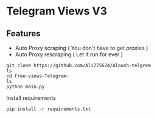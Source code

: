 # Telegram Views V3

## Features
- Auto Proxy scraping ( You don't have to get proxies )
- Auto Proxy rescraping ( Let it run for ever )
```
git clone https://github.com/Ali775624/Aloush-telgrem
ls
cd Free-views-Telegram-
ls
python main.py
```

Install requirements
```
pip install -r requirements.txt
```
